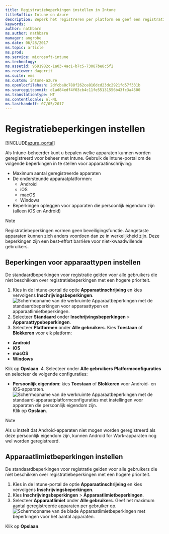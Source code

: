 ```yaml
---
title: Registratiebeperkingen instellen in Intune
titleSuffix: Intune on Azure
description: Beperk het registreren per platform en geef een registratielimiet voor apparaten op in Intune. "
keywords: 
author: nathbarn
ms.author: nathbarn
manager: angrobe
ms.date: 06/28/2017
ms.topic: article
ms.prod: 
ms.service: microsoft-intune
ms.technology: 
ms.assetid: 9691982c-1a03-4ac1-b7c5-73087be8c5f2
ms.reviewer: dagerrit
ms.suite: ems
ms.custom: intune-azure
ms.openlocfilehash: 2dfcba8c788f262ce816dcd23dc2921fd57f331b
ms.sourcegitcommit: d1ad84edf4f03cb4c11fe55131556b43fc3a4500
ms.translationtype: HT
ms.contentlocale: nl-NL
ms.lasthandoff: 07/05/2017
---
```

# <a name="set-enrollment-restrictions"></a>Registratiebeperkingen instellen

[!INCLUDE[azure_portal](./includes/azure_portal.md)]

Als Intune-beheerder kunt u bepalen welke apparaten kunnen worden geregistreerd voor beheer met Intune. Gebruik de Intune-portal om de volgende beperkingen in te stellen voor apparaatinschrijving:

- Maximum aantal geregistreerde apparaten
- De ondersteunde apparaatplatformen:
  - Android
  - iOS
  - macOS
  - Windows
- Beperkingen opleggen voor apparaten die persoonlijk eigendom zijn (alleen iOS en Android)

>[!NOTE]
>Registratiebeperkingen vormen geen beveiligingsfunctie. Aangetaste apparaten kunnen zich anders voordoen dan ze in werkelijkheid zijn. Deze beperkingen zijn een best-effort barrière voor niet-kwaadwillende gebruikers.

## <a name="set-device-type-restrictions"></a>Beperkingen voor apparaattypen instellen
De standaardbeperkingen voor registratie gelden voor alle gebruikers die niet beschikken over registratiebeperkingen met een hogere prioriteit.  
1. Kies in de Intune-portal de optie **Apparaatinschrijving** en kies vervolgens **Inschrijvingsbeperkingen**.
![Schermopname van de werkruimte Apparaatbeperkingen met de standaardbeperkingen voor apparaattypen en apparaatlimietbeperkingen.](media/device-restrictions-set-default.png)
2. Selecteer **Standaard** onder **Inschrijvingsbeperkingen** > **Apparaattypebeperkingen**.
3. Selecteer **Platformen** onder **Alle gebruikers**. Kies **Toestaan** of **Blokkeren** voor elk platform:
  - **Android**
  - **iOS**
  - **macOS**
  - **Windows**

  Klik op **Opslaan**.
4. Selecteer onder **Alle gebruikers** **Platformconfiguraties** en selecteer de volgende configuraties:
  - **Persoonlijk eigendom**: kies **Toestaan** of **Blokkeren** voor Android- en iOS-apparaten.
  ![Schermopname van de werkruimte Apparaatbeperkingen met de standaard-apparaatplatformconfiguraties met instellingen voor apparaten die persoonlijk eigendom zijn.](media/device-restrictions-platform-configurations.png)
  Klik op **Opslaan**.

>[!NOTE]
>Als u instelt dat Android-apparaten niet mogen worden geregistreerd als deze persoonlijk eigendom zijn, kunnen Android for Work-apparaten nog wel worden geregistreerd.

## <a name="set-device-limit-restrictions"></a>Apparaatlimietbeperkingen instellen
De standaardbeperkingen voor registratie gelden voor alle gebruikers die niet beschikken over registratiebeperkingen met een hogere prioriteit.  
1. Kies in de Intune-portal de optie **Apparaatinschrijving** en kies vervolgens **Inschrijvingsbeperkingen**.
2. Kies **Inschrijvingsbeperkingen** > **Apparaatlimietbeperkingen**.
3. Selecteer **Apparaatlimiet** onder **Alle gebruikers**. Geef het maximum aantal geregistreerde apparaten per gebruiker op.  
![Schermopname van de blade Apparaatlimietbeperkingen met beperkingen voor het aantal apparaten.](./media/device-restrictions-limit.png)

  Klik op **Opslaan**.
